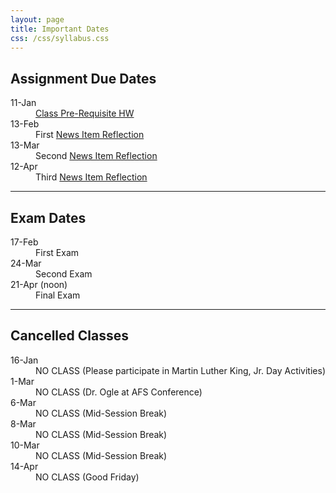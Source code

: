 ```yaml
---
layout: page
title: Important Dates
css: /css/syllabus.css
---
```


## Assignment Due Dates
<dl class="dl-horizontal">
<dt>11-Jan</dt><dd><a href="../modules/ClassIntro/HW.html">Class Pre-Requisite HW</a></dd>
<dt>13-Feb</dt><dd>First <a href="Syllabus-Current.html#reflections---news-item">News Item Reflection</a></dd>
<dt>13-Mar</dt><dd>Second <a href="Syllabus-Current.html#reflections---news-item">News Item Reflection</a></dd>
<dt>12-Apr</dt><dd>Third <a href="Syllabus-Current.html#reflections---news-item">News Item Reflection</a></dd>
</dl>

<!---
<dt>23-Mar</dt><dd>Management Tools HW</dd>
<dt>21-Mar</dt><dd>Management Process HW</dd>
<dt>16-Mar</dt><dd>Condition HW</dd>
<dt>7-Mar</dt><dd>Stock-Recruitment HW</dd>
<dt>22-Feb</dt><dd>Size Structure HW</dd>
<dt>12-Feb</dt><dd>Growth HW #1 & #2</dd>
<dt>5-Feb</dt><dd>Mortality HW #1 & #2 (question 4 is XC)</dd>
<dt>1-Feb</dt><dd>Age-Length Key HW #1 and #2</dd>
<dt>29-Jan</dt><dd>Depletion HW</dd>
<dt>27-Jan</dt><dd>Mark-Recap HW <a href="http://derekogle.com/IFAR/exercises/MarkRecap_URBrownTrout.html">#1</a> and <a href="http://derekogle.com/IFAR/exercises/MarkRecap_UNSPRainbowTrout.html">#2</a></dd>
<dt>25-Jan</dt><dd><a href="http://derekogle.com/NCNRS349/modules/Abundance/MarkRecap/CE2.html">Mark-Recap Class Exercise</a></dd>

--->

---- 

## Exam Dates
<dl class="dl-horizontal">
<dt>17-Feb</dt><dd>First Exam</dd>
<dt>24-Mar</dt><dd>Second Exam</dd>
<dt>21-Apr (noon)</dt><dd>Final Exam</dd>
</dl>


<!---
<dt>13-Apr</dt><dd>Spring Hearings (11-Apr) Reflection</a></dd>
<dt>29-Feb</dt><dd><a href="Syllabus-Current.html#reflections---papers">First Paper Reflection</a></dd>
<dt>24-Feb</dt><dd>AFS (<a href="http://www.wi-afs.org/AnnualMeetings.aspx">info</a>) XC Reflections</a></dd>
--->

---- 

## Cancelled Classes
<dl class="dl-horizontal">
<dt>16-Jan</dt><dd>NO CLASS (Please participate in Martin Luther King, Jr. Day Activities)</dd>
<dt>1-Mar</dt><dd>NO CLASS (Dr. Ogle at AFS Conference)</dd>
<dt>6-Mar</dt><dd>NO CLASS (Mid-Session Break)</dd>
<dt>8-Mar</dt><dd>NO CLASS (Mid-Session Break)</dd>
<dt>10-Mar</dt><dd>NO CLASS (Mid-Session Break)</dd>
<dt>14-Apr</dt><dd>NO CLASS (Good Friday)</dd>
</dl>

<!---
--->
